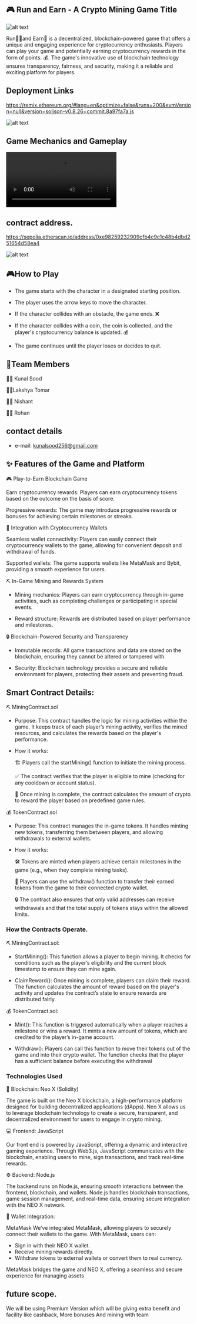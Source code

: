 
## 🎮 Run and Earn - A Crypto Mining Game Title
![alt text](<WhatsApp Image 2024-09-29 at 12.13.10_9a446d18.jpg>)

Run🏃‍♂and Earn💎 is a decentralized, blockchain-powered game that offers a unique and engaging experience for cryptocurrency enthusiasts. Players can play your game and potentially earning cryptocurrency rewards in the form of points. 💰. The game's innovative use of blockchain technology ensures transparency, fairness, and security, making it a reliable and exciting platform for players.

## Deployment Links 

https://remix.ethereum.org/#lang=en&optimize=false&runs=200&evmVersion=null&version=soljson-v0.8.26+commit.8a97fa7a.js

![alt text](Screenshot_1946-07-07_at_12.05.50_PM[1].png)

## Game Mechanics and Gameplay
<video controls src="WhatsApp Video 2024-09-29 at 12.13.12_cb8f73f6.mp4" title="Title"></video>

## contract address.

https://sepolia.etherscan.io/address/0xe98259232909cfb4c9c1c48b4dbd251654d58ea4

![alt text](Screenshot_1946-07-07_at_12.06.53_PM[1].png)

## 🎮How to Play


- The game starts with the character in a designated starting position.

- The player uses the arrow keys to move the character.

- If the character collides with an obstacle, the game ends. ❌

- If the character collides with a coin, the coin is collected, and the player's cryptocurrency balance is updated. 💰

- The game continues until the player loses or decides to quit.


## 👥Team Members

👨‍💻 Kunal Sood 

👨‍🎨Lakshya Tomar

👨‍🎨 Nishant

👨‍💻 Rohan

## contact details

- e-mail: kunalsood256@gmail.com

## ✨ Features of the Game and Platform
🎮 Play-to-Earn Blockchain Game

Earn cryptocurrency rewards: Players can earn cryptocurrency tokens based on the outcome on the basis of score.

Progressive rewards: The game may introduce progressive rewards or bonuses for achieving certain milestones or streaks.

🔗 Integration with Cryptocurrency Wallets

Seamless wallet connectivity: Players can easily connect their cryptocurrency wallets to the game, allowing for convenient deposit and withdrawal of funds.

Supported wallets: The game supports wallets like MetaMask and Bybit, providing a smooth experience for users.

⛏ In-Game Mining and Rewards System

- Mining mechanics: Players can earn cryptocurrency through in-game activities, such as completing challenges or participating in special events.

- Reward structure: Rewards are distributed based on player performance and milestones.

🔒 Blockchain-Powered Security and Transparency

- Immutable records: All game transactions and data are stored on the blockchain, ensuring they cannot be altered or tampered with.

- Security: Blockchain technology provides a secure and reliable environment for players, protecting their assets and preventing fraud.


## Smart Contract Details:
⛏ MiningContract.sol

- Purpose: This contract handles the logic for mining activities within the game. It keeps track of each player’s mining activity, verifies the mined resources, and calculates the rewards based on the player's performance.

- How it works:

    🏗 Players call the startMining() function to initiate the mining process.

    ✅ The contract verifies that the player is eligible to mine (checking for any cooldown or account status).


    🎉 Once mining is complete, the contract calculates the amount of crypto to reward the player based on predefined game rules.

💰 TokenContract.sol

- Purpose: This contract manages the in-game tokens. It handles minting new tokens, transferring them between players, and allowing withdrawals to external wallets.

- How it works:

    🛠 Tokens are minted when players achieve certain milestones in the game (e.g., when they complete mining tasks).

    💸 Players can use the withdraw() function to transfer their earned tokens from the game to their connected crypto wallet.

    🔒 The contract also ensures that only valid addresses can receive withdrawals and that the total supply of tokens stays within the allowed limits.

### How the Contracts Operate.
⛏ MiningContract.sol:

- StartMining(): This function allows a player to begin mining. It checks for conditions such as the player’s eligibility and the current block timestamp to ensure they can mine again.

- ClaimReward(): Once mining is complete, players can claim their reward. The function calculates the amount of reward based on the player's activity and updates the contract’s state to ensure rewards are distributed fairly.

💰 TokenContract.sol:

- Mint(): This function is triggered automatically when a player reaches a milestone or wins a reward. It mints a new amount of tokens, which are credited to the player’s in-game account.

- Withdraw(): Players can call this function to move their tokens out of the game and into their crypto wallet. The function checks that the player has a sufficient balance before executing the withdrawal

### Technologies Used
🔗 Blockchain:  Neo X (Solidity)

The  game is built on the Neo X blockchain, a high-performance platform designed for building decentralized applications (dApps). Neo X allows us to leverage blockchain technology to create a secure, transparent, and decentralized environment for users to engage in crypto mining.

💻 Frontend: JavaScript

Our front end is powered by JavaScript, offering a dynamic and interactive gaming experience. Through Web3.js, JavaScript communicates with the blockchain, enabling users to mine, sign transactions, and track real-time rewards.

⚙ Backend: Node.js

The backend runs on Node.js, ensuring smooth interactions between the frontend, blockchain, and wallets. Node.js handles blockchain transactions, game session management, and real-time data, ensuring secure integration with the NEO X network.

🔐 Wallet Integration:

MetaMask We’ve integrated MetaMask, allowing players to securely connect their wallets to the game. With MetaMask, users can:
- Sign in with their NEO X wallet.
- Receive mining rewards directly.
- Withdraw tokens to external wallets or convert them to real currency.

MetaMask bridges the game and NEO X, offering a seamless and secure experience for managing assets

## future scope.

We will be using Premium Version which will be giving extra benefit and  facility like cashback, More bonuses And mining with team